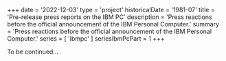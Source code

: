 +++
date = '2022-12-03'
type = 'project'
historicalDate = '1981-07'
title = 'Pre-release press reports on the IBM PC'
description = 'Press reactions before the official announcement of the IBM Personal Computer.'
summary = 'Press reactions before the official announcement of the IBM Personal Computer.'
series = [ 'ibmpc' ]
seriesIbmPcPart = 1
+++

To be continued…